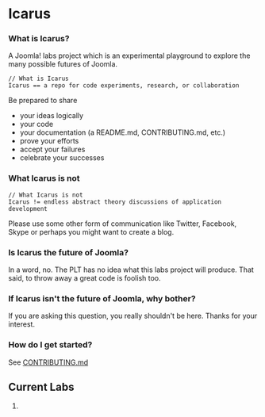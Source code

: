 Icarus
======

### What is Icarus?

A Joomla! labs project which is an experimental playground to explore the many possible futures of Joomla.

```
// What is Icarus
Icarus == a repo for code experiments, research, or collaboration
```

Be prepared to share

* your ideas logically 
* your code
* your documentation (a README.md, CONTRIBUTING.md, etc.)
* prove your efforts
* accept your failures
* celebrate your successes

### What Icarus is not

```
// What Icarus is not
Icarus != endless abstract theory discussions of application development
```

Please use some other form of communication like Twitter, Facebook, Skype or perhaps you might want to create a blog. 

### Is Icarus the future of Joomla?

In a word, no. The PLT has no idea what this labs project will produce. That said, to throw away a great code is foolish too.

### If Icarus isn't the future of Joomla, why bother?

If you are asking this question, you really shouldn't be here. Thanks for your interest.

### How do I get started?

See [CONTRIBUTING.md](CONTRIBUTING.md)

## Current Labs

1. 
